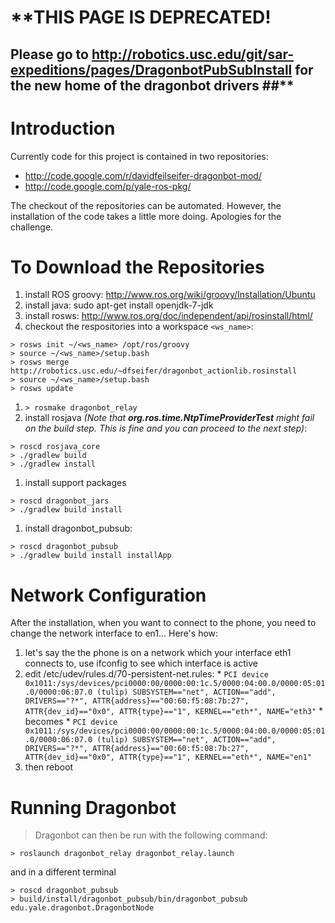 # **THIS PAGE IS DEPRECATED! #
## Please go to http://robotics.usc.edu/git/sar-expeditions/pages/DragonbotPubSubInstall for the new home of the dragonbot drivers ##**

# Introduction #

Currently code for this project is contained in two repositories:

  * http://code.google.com/r/davidfeilseifer-dragonbot-mod/
  * http://code.google.com/p/yale-ros-pkg/

The checkout of the repositories can be automated. However, the installation of the code takes a little more doing. Apologies for the challenge.

# To Download the Repositories #

  1. install ROS groovy: http://www.ros.org/wiki/groovy/Installation/Ubuntu
  1. install java: sudo apt-get install openjdk-7-jdk
  1. install rosws: http://www.ros.org/doc/independent/api/rosinstall/html/
  1. checkout the respositories into a workspace `<ws_name>`:
```
> rosws init ~/<ws_name> /opt/ros/groovy
> source ~/<ws_name>/setup.bash
> rosws merge http://robotics.usc.edu/~dfseifer/dragonbot_actionlib.rosinstall
> source ~/<ws_name>/setup.bash
> rosws update
```
  1. `> rosmake dragonbot_relay`
  1. install rosjava _(Note that **org.ros.time.NtpTimeProviderTest** might fail on the build step.  This is fine and you can proceed to the next step)_:
```
> roscd rosjava_core
> ./gradlew build
> ./gradlew install
```
  1. install support packages
```
> roscd dragonbot_jars
> ./gradlew build install
```
  1. install dragonbot\_pubsub:
```
> roscd dragonbot_pubsub
> ./gradlew build install installApp
```

# Network Configuration #

After the installation, when you want to connect to the phone, you need to change the network interface to en1... Here's how:

  1. let's say the the phone is on a network which your interface eth1 connects to, use ifconfig to see which interface is active
  1. edit /etc/udev/rules.d/70-persistent-net.rules:
    * `PCI device 0x1011:/sys/devices/pci0000:00/0000:00:1c.5/0000:04:00.0/0000:05:01.0/0000:06:07.0 (tulip) SUBSYSTEM=="net", ACTION=="add", DRIVERS=="?*", ATTR{address}=="00:60:f5:08:7b:27", ATTR{dev_id}=="0x0", ATTR{type}=="1", KERNEL=="eth*", NAME="eth3"`
    * becomes
    * `PCI device 0x1011:/sys/devices/pci0000:00/0000:00:1c.5/0000:04:00.0/0000:05:01.0/0000:06:07.0 (tulip) SUBSYSTEM=="net", ACTION=="add", DRIVERS=="?*", ATTR{address}=="00:60:f5:08:7b:27", ATTR{dev_id}=="0x0", ATTR{type}=="1", KERNEL=="eth*", NAME="en1"`
  1. then reboot
# Running Dragonbot #
> Dragonbot can then be run with the following command:

```
> roslaunch dragonbot_relay dragonbot_relay.launch
```

and in a different terminal

```
> roscd dragonbot_pubsub
> build/install/dragonbot_pubsub/bin/dragonbot_pubsub edu.yale.dragonbot.DragonbotNode
```